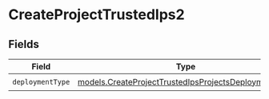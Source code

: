 # CreateProjectTrustedIps2


## Fields

| Field                                                                                                              | Type                                                                                                               | Required                                                                                                           | Description                                                                                                        |
| ------------------------------------------------------------------------------------------------------------------ | ------------------------------------------------------------------------------------------------------------------ | ------------------------------------------------------------------------------------------------------------------ | ------------------------------------------------------------------------------------------------------------------ |
| `deploymentType`                                                                                                   | [models.CreateProjectTrustedIpsProjectsDeploymentType](../models/createprojecttrustedipsprojectsdeploymenttype.md) | :heavy_check_mark:                                                                                                 | N/A                                                                                                                |